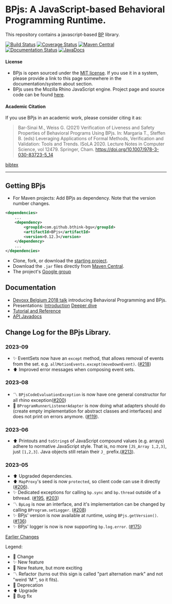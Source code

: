 # BPjs: A JavaScript-based Behavioral Programming Runtime.

This repository contains a javascript-based [BP](http://www.b-prog.org) library.

[![Build Status](https://travis-ci.org/bThink-BGU/BPjs.svg?branch=master)](https://travis-ci.org/bThink-BGU/BPjs)
[![Coverage Status](https://coveralls.io/repos/github/bThink-BGU/BPjs/badge.svg?branch=master)](https://coveralls.io/github/bThink-BGU/BPjs?branch=master)
[![Maven Central](https://maven-badges.herokuapp.com/maven-central/com.github.bthink-bgu/BPjs/badge.png?style-plastic)](https://repo.maven.apache.org/maven2/com/github/bthink-bgu/BPjs/)
[![Documentation Status](http://readthedocs.org/projects/bpjs/badge/?version=master)](http://bpjs.readthedocs.io/en/master/)
[![JavaDocs](https://img.shields.io/badge/javadocs-browse-green.svg)](http://www.javadoc.io/doc/com.github.bthink-bgu/BPjs/)

#### License
* BPjs is open sourced under the [MIT license](http://www.opensource.org/licenses/mit-license.php). If you use it in a system, please provide
a link to this page somewhere in the documentation/system about section.
* BPjs uses the Mozilla Rhino JavaScript engine. Project page and source code can be found [here](https://developer.mozilla.org/en-US/docs/Mozilla/Projects/Rhino).

#### Academic Citation

If you use BPjs in an academic work, please consider citing it as:

> Bar-Sinai M., Weiss G. (2021) Verification of Liveness and Safety Properties of Behavioral Programs Using BPjs. In: Margaria T., Steffen B. (eds) Leveraging Applications of Formal Methods, Verification and Validation: Tools and Trends. ISoLA 2020. Lecture Notes in Computer Science, vol 12479. Springer, Cham. https://doi.org/10.1007/978-3-030-83723-5_14

[bibtex](docs/source/Examples_code/bpjs.bib)

---

## Getting BPjs
* For Maven projects: Add BPjs as dependency. Note that the version number changes.

````xml
<dependencies>
    ...
    <dependency>
        <groupId>com.github.bthink-bgu</groupId>
        <artifactId>BPjs</artifactId>
        <version>0.12.3</version>
    </dependency>
    ...
</dependencies>
````

* Clone, fork, or download the [starting project](https://github.com/bThink-BGU/SampleBPjsProject).
* Download the `.jar` files directly from [Maven Central](https://repo.maven.apache.org/maven2/com/github/bthink-bgu/BPjs/).
* The project's [Google group](https://groups.google.com/forum/#!forum/bpjs)

## Documentation

* [Devoxx Belgium 2018 talk](https://www.youtube.com/watch?v=PW8VdWA0UcA) introducing Behavioral Programming and BPjs.
* Presentations: [Introduction](https://www.slideshare.net/MichaelBarSinai/introducing-bpjs-web)
                 [Deeper dive](https://www.slideshare.net/MichaelBarSinai/deep-dive-into-bpjs)
* [Tutorial and Reference](http://bpjs.readthedocs.io/en/develop/)
* [API Javadocs](http://www.javadoc.io/doc/com.github.bthink-bgu/BPjs/)

## Change Log for the BPjs Library.

### 2023-09
* :sparkles: EventSets now have an `except` method, that allows removal of events from the set. e.g. `allMotionEvents.except(moveDownEvent)`. ([#218](https://github.com/bThink-BGU/BPjs/issues/218))
* :arrow_up: Improved error messages when composing event sets.

### 2023-08
* :part_alternation_mark: `BPjsCodeEvaluationException` is now have one general constructor for all rhino exception([#200](https://github.com/bThink-BGU/BPjs/issues/200))
* :bug: `BProgramRunnerListenerAdapter` is now doing what adapters should do (create empty implementation for abstract classes and interfaces) and does not print on errors anymore. ([#119](https://github.com/bThink-BGU/BPjs/issues/119)).

### 2023-06
* :arrow_up: Printouts and `toString`s of JavaScript compound values (e.g. arrays) adhere to normative JavaScript style. That is, no more `[JS_Array 1,2,3]`, just `[1,2,3]`. Java objects still retain their `J_` prefix.([#213](https://github.com/bThink-BGU/BPjs/issues/213)).

### 2023-05
* :arrow_up: Upgraded dependencies.
* :arrow_up: `MapProxy`'s seed is now `protected`, so client code can use it directly ([#206](https://github.com/bThink-BGU/BPjs/issues/206)).
* :sparkles: Dedicated exceptions for calling `bp.sync` and `bp.thread` outside of a bthread. ([#195](https://github.com/bThink-BGU/BPjs/issues/195), [#203](https://github.com/bThink-BGU/BPjs/issues/203))
* :part_alternation_mark: `BpLog` is now an interface, and it's implementation can be changed by calling `BProgram.setLogger`. ([#208](https://github.com/bThink-BGU/BPjs/issues/208))
* :sparkles: BPjs' version is now available at runtime, using `BPjs.getVersion()`. ([#136](https://github.com/bThink-BGU/BPjs/issues/136))
* :sparkles: BPjs' logger is now is now supporting `bp.log.error`. ([#175](https://github.com/bThink-BGU/BPjs/issues/175))


[Earlier Changes](changelog-2022.md)

Legend:
* :arrows_counterclockwise: Change
* :sparkles: New feature
* :tada: New feature, but more exciting
* :part_alternation_mark: Refactor (turns out this sign is called "part alternation mark" and not "weird 'M'", so it fits).
* :put_litter_in_its_place: Deprecation
* :arrow_up: Upgrade
* :bug: Bug fix
